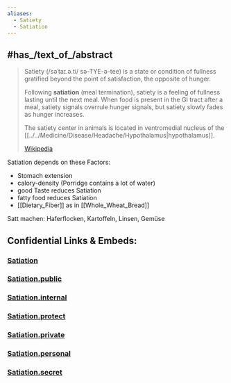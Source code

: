 ```yaml
---
aliases:
  - Satiety
  - Satiation
---
```


## #has_/text_of_/abstract 

> Satiety (/səˈtaɪ.ə.ti/ sə-TYE-ə-tee) is a state or condition of fullness 
> gratified beyond the point of satisfaction, the opposite of hunger. 
> 
> Following **satiation** (meal termination), satiety is a feeling of fullness lasting until the next meal. 
> When food is present in the GI tract after a meal, 
> satiety signals overrule hunger signals, 
> but satiety slowly fades as hunger increases.
>
> The satiety center in animals is located in ventromedial nucleus of the [[../../Medicine/Disease/Headache/Hypothalamus|hypothalamus]].
>
> [Wikipedia](https://en.wikipedia.org/wiki/Satiety) 

Satiation depends on these Factors: 
- Stomach extension 
- calory-density (Porridge contains a lot of water) 
- good Taste reduces Satiation 
- fatty food reduces Satiation  
- [[Dietary_Fiber]] as in [[Whole_Wheat_Bread]]  

Satt machen: 
Haferflocken, 
Kartoffeln, 
Linsen, Gemüse 







## Confidential Links & Embeds: 

### [Satiation](/_Standards/bio/Metabolism/Digestion/Satiation.md) 

### [Satiation.public](/_public/bio/Metabolism/Digestion/Satiation.public.md) 

### [Satiation.internal](/_internal/bio/Metabolism/Digestion/Satiation.internal.md) 

### [Satiation.protect](/_protect/bio/Metabolism/Digestion/Satiation.protect.md) 

### [Satiation.private](/_private/bio/Metabolism/Digestion/Satiation.private.md) 

### [Satiation.personal](/_personal/bio/Metabolism/Digestion/Satiation.personal.md) 

### [Satiation.secret](/_secret/bio/Metabolism/Digestion/Satiation.secret.md)

